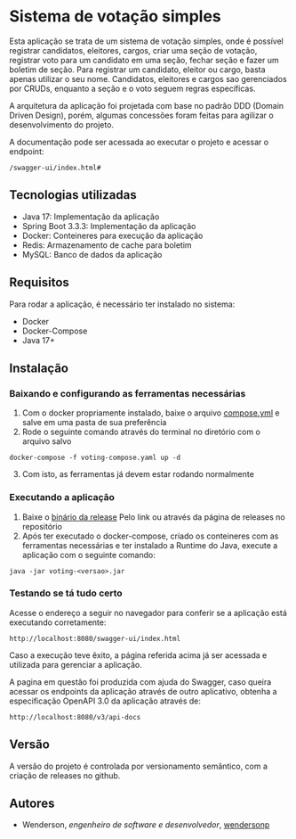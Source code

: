 # Sistema de votação simples

Esta aplicação se trata de um sistema de votação simples, onde é possível registrar 
candidatos, eleitores, cargos, criar uma seção de votação, registrar voto para um candidato
em uma seção, fechar seção e fazer um boletim de seção. Para registrar um candidato, eleitor ou
cargo, basta apenas utilizar o seu nome. Candidatos, eleitores e cargos sao gerenciados por CRUDs,
enquanto a seção e o voto seguem regras específicas.

A arquitetura da aplicação foi projetada com base no padrão DDD (Domain Driven Design),
porém, algumas concessões foram feitas para agilizar o desenvolvimento do projeto.

A documentação pode ser acessada ao executar o projeto e acessar o endpoint:
```
/swagger-ui/index.html#
```

## Tecnologias utilizadas

- Java 17: Implementação da aplicação
- Spring Boot 3.3.3: Implementação da aplicação
- Docker: Conteineres para execução da aplicação
- Redis: Armazenamento de cache para boletim
- MySQL: Banco de dados da aplicação

## Requisitos

Para rodar a aplicação, é necessário ter instalado no sistema:

- Docker
- Docker-Compose
- Java 17+

## Instalação

### Baixando e configurando as ferramentas necessárias

1. Com o docker propriamente instalado, baixe o arquivo [compose.yml](https://github.com/wendersonp/poll/releases)
   e salve em uma pasta de sua preferência
2. Rode o seguinte comando através do terminal no diretório com o arquivo salvo
```
docker-compose -f voting-compose.yaml up -d
```
3. Com isto, as ferramentas já devem estar rodando normalmente

### Executando a aplicação

1. Baixe o [binário da release](https://github.com/wendersonp/voting/releases)
   Pelo link ou através da página de releases no repositório
2. Após ter executado o docker-compose, criado os conteineres com as ferramentas necessárias e 
   ter instalado a Runtime do Java, execute a aplicação com o seguinte comando:

```
java -jar voting-<versao>.jar
```

### Testando se tá tudo certo

Acesse o endereço a seguir no navegador para conferir se a aplicação está executando corretamente:

```
http://localhost:8080/swagger-ui/index.html
```
Caso a execução teve êxito, a página referida acima já ser acessada e utilizada
para gerenciar a aplicação.

A pagina em questão foi produzida com ajuda do Swagger, caso queira acessar os
endpoints da aplicação  através de outro aplicativo, obtenha a especificação
OpenAPI 3.0 da aplicação através de:

```
http://localhost:8080/v3/api-docs
```


## Versão

A versão do projeto é controlada por versionamento semântico, com a criação de releases no github.

## Autores

- Wenderson, *engenheiro de software e desenvolvedor*, [wendersonp](https://github.com/wendersonp)


